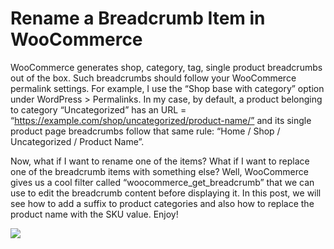 # Rename a Breadcrumb Item in WooCommerce
WooCommerce generates shop, category, tag, single product breadcrumbs out of the box. Such breadcrumbs should follow your WooCommerce permalink settings. For example, I use the “Shop base with category” option under WordPress > Permalinks. In my case, by default, a product belonging to category “Uncategorized” has an URL = “https://example.com/shop/uncategorized/product-name/” and its single product page breadcrumbs follow that same rule: “Home / Shop / Uncategorized / Product Name”.

Now, what if I want to rename one of the items? What if I want to replace one of the breadcrumb items with something else? Well, WooCommerce gives us a cool filter called “woocommerce_get_breadcrumb” that we can use to edit the breadcrumb content before displaying it. In this post, we will see how to add a suffix to product categories and also how to replace the product name with the SKU value. Enjoy!

<img src="https://businessbloomer.com/wp-content/uploads/2020/02/woocommerce-edit-breadcrumbs.png">

